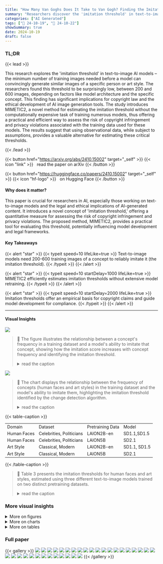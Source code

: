 ```yaml
---
title: "How Many Van Goghs Does It Take to Van Gogh? Finding the Imitation Threshold"
summary: "Researchers discover the 'imitation threshold' in text-to-image models:  around 200-600 training images are needed to reliably generate images of a specific person or art style,  impacting copyright a..."
categories: ["AI Generated"]
tags: ["🔖 24-10-19", "🤗 24-10-22"]
showSummary: true
date: 2024-10-19
draft: false
---
```


### TL;DR


{{< lead >}}

This research explores the 'imitation threshold' in text-to-image AI models – the minimum number of training images needed before a model can convincingly generate similar images of a specific person or art style.  The researchers found this threshold to be surprisingly low, between 200 and 600 images, depending on factors like model architecture and the specific concept. This finding has significant implications for copyright law and the ethical development of AI image generation tools. The study introduces MIMETIC2, a novel method for estimating the imitation threshold without the computationally expensive task of training numerous models, thus offering a practical and efficient way to assess the risk of copyright infringement and privacy violations associated with the training data used for these models. The results suggest that using observational data, while subject to assumptions, provides a valuable alternative for estimating these critical thresholds.

{{< /lead >}}


{{< button href="https://arxiv.org/abs/2410.15002" target="_self" >}}
{{< icon "link" >}} &nbsp; read the paper on arXiv
{{< /button >}}

{{< button href="https://huggingface.co/papers/2410.15002" target="_self" >}}
{{< icon "hf-logo" >}} &nbsp; on Hugging Face
{{< /button >}}

#### Why does it matter?
This paper is crucial for researchers in AI, especially those working on text-to-image models and the legal and ethical implications of AI-generated content. It introduces a novel concept of 'imitation threshold,' offering a quantitative measure for assessing the risk of copyright infringement and privacy violations.  The proposed method, MIMETIC2, provides a practical tool for evaluating this threshold, potentially influencing model development and legal frameworks.
#### Key Takeaways

{{< alert "star" >}}
{{< typeit speed=10 lifeLike=true >}} Text-to-image models need 200-600 training images of a concept to reliably imitate it (the imitation threshold). {{< /typeit >}}
{{< /alert >}}

{{< alert "star" >}}
{{< typeit speed=10 startDelay=1000 lifeLike=true >}} MIMETIC2 efficiently estimates imitation thresholds without extensive model retraining. {{< /typeit >}}
{{< /alert >}}

{{< alert "star" >}}
{{< typeit speed=10 startDelay=2000 lifeLike=true >}} Imitation thresholds offer an empirical basis for copyright claims and guide model development for compliance. {{< /typeit >}}
{{< /alert >}}

------
#### Visual Insights



![](figures/figures_2_0.png)

> 🔼 The figure illustrates the relationship between a concept's frequency in a training dataset and a model's ability to imitate that concept, showing how the imitation score increases with concept frequency and identifying the imitation threshold.
> <details>
> <summary>read the caption</summary>
> Figure 1: An overview of FIT, where we seek the imitation threshold – the point at which a model was exposed to enough instances of a concept that it can reliably imitate it. The figure shows four concepts (e.g., Van Gogh's art style) that have different counts in the training data (e.g., 213K for Van Gogh). As the image count of a concept increases, the ability of the text-to-image model to imitate it increases (e.g. Piet Mondrian and Van Gogh). We propose an efficient approach, MIMETIC2, that estimates the imitation threshold without training models from scratch.
> </details>





![](charts/charts_8_0.png)

> 🔼 The chart displays the relationship between the frequency of concepts (human faces and art styles) in the training dataset and the model's ability to imitate them, highlighting the imitation threshold identified by the change detection algorithm.
> <details>
> <summary>read the caption</summary>
> Figure 5: Human Face and Art Style imitation graphs for SD1.1 using the Celebrities and Classical art style sets. The x-axis is the sorted image frequencies in the training dataset, and the y-axis is the imitation score (averaged over the five image generation prompts) for each concept, sorted in increasing order of frequency. Concepts with zero image frequencies are shaded with light gray. We show the mean imitation score and its variance over the five image generation prompts. The red vertical line indicates the imitation threshold found by the change detection algorithm, and the horizontal green line represents the average imitation scores before and after the threshold.
> </details>





{{< table-caption >}}
<br><table id='8' style='font-size:14px'><tr><td>Domain</td><td>Dataset</td><td>Pretraining Data</td><td>Model</td></tr><tr><td>Human Faces</td><td>Celebrities, Politicians</td><td>LAION2B-en</td><td>SD1.1,SD1.5</td></tr><tr><td>Human Faces</td><td>Celebrities, Politicians</td><td>LAION5B</td><td>SD2.1</td></tr><tr><td>Art Style</td><td>Classical, Modern</td><td>LAION2B-en</td><td>SD1.1, SD1.5</td></tr><tr><td>Art Style</td><td>Classical, Modern</td><td>LAION5B</td><td>SD2.1</td></tr></table>{{< /table-caption >}}

> 🔼 Table 3 presents the imitation thresholds for human faces and art styles, estimated using three different text-to-image models trained on two distinct pretraining datasets.
> <details>
> <summary>read the caption</summary>
> Table 3: Imitation Thresholds for human face and art style imitation for the different text-to-image models and pretraining datasets we experiment with.
> </details>



### More visual insights

<details>
<summary>More on figures
</summary>


![](figures/figures_4_0.png)

> 🔼 The figure shows real and generated images of celebrities with increasing numbers of training images, demonstrating the effect of concept frequency on imitation.
> <details>
> <summary>read the caption</summary>
> Figure 2: Examples of real celebrity images (top) and generated images from a text-to-image model (bottom) with increasing image counts from left to right (3, 273, 3K, 10K, and 90K, respectively). The prompt is 'a photorealistic close-up image of {name}'.
> </details>



![](figures/figures_5_0.png)

> 🔼 The figure illustrates the MIMETIC² methodology for estimating the imitation threshold by computing concept frequency and imitation score.
> <details>
> <summary>read the caption</summary>
> Figure 3: Overview of MIMETIC²'s methodology to estimate the imitation threshold. In Step 1, we estimate the frequency of each concept (belonging to a domain) in the pretraining data by obtaining the images that contain the concept of interest. In Step 2, we use the filtered images of each concept (obtained in Step 1) and compare them to the generated images to measure imitation (using g that receives training and generated images). We repeat this process for each concept to generate the imitation score graph, and then determine the imitation threshold with a change detection algorithm.
> </details>



![](figures/figures_9_0.png)

> 🔼 Figure 2 shows real and generated images of celebrities with varying numbers of training images to illustrate how the quality of generated images improves as the number of training images increases.
> <details>
> <summary>read the caption</summary>
> Figure 2: Examples of real celebrity images (top) and generated images from a text-to-image model (bottom) with increasing image counts from left to right (3, 273, 3K, 10K, and 90K, respectively). The prompt is “a photorealistic close-up image of {name}.”
> </details>



![](figures/figures_9_1.png)

> 🔼 The figure shows real and generated images of five celebrities with increasing number of training images, demonstrating the impact of training data size on imitation ability.
> <details>
> <summary>read the caption</summary>
> Figure 2: Examples of real celebrity images (top) and generated images from a text-to-image model (bottom) with increasing image counts from left to right (3, 273, 3K, 10K, and 90K, respectively). The prompt is 'a photorealistic close-up image of {name}'.
> </details>



![](figures/figures_9_2.png)

> 🔼 The figure shows real and generated images of celebrities with varying numbers of training images to illustrate the effect of concept frequency on imitation.
> <details>
> <summary>read the caption</summary>
> Figure 2: Examples of real celebrity images (top) and generated images from a text-to-image model (bottom) with increasing image counts from left to right (3, 273, 3K, 10K, and 90K, respectively). The prompt is \'a photorealistic close-up image of {name}\'
> </details>



![](figures/figures_20_0.png)

> 🔼 The figure shows examples of real and generated images of celebrities with increasing numbers of training images, illustrating the relationship between training data and model imitation ability.
> <details>
> <summary>read the caption</summary>
> Figure 2: Examples of real celebrity images (top) and generated images from a text-to-image model (bottom) with increasing image counts from left to right (3, 273, 3K, 10K, and 90K, respectively). The prompt is ''a photorealistic close-up image of {name}''.
> </details>



![](figures/figures_20_2.png)

> 🔼 The figure shows real and generated images of celebrities with increasing numbers of training images, illustrating the concept of imitation threshold.
> <details>
> <summary>read the caption</summary>
> Figure 2: Examples of real celebrity images (top) and generated images from a text-to-image model (bottom) with increasing image counts from left to right (3, 273, 3K, 10K, and 90K, respectively). The prompt is 'a photorealistic close-up image of {name}'.
> </details>



![](figures/figures_21_2.png)

> 🔼 The figure illustrates the relationship between a concept's frequency in training data and a model's ability to imitate that concept, introducing the concept of an imitation threshold.
> <details>
> <summary>read the caption</summary>
> Figure 1: An overview of FIT, where we seek the imitation threshold – the point at which a model was exposed to enough instances of a concept that it can reliably imitate it. The figure shows four concepts (e.g., Van Gogh's art style) that have different counts in the training data (e.g., 213K for Van Gogh). As the image count of a concept increases, the ability of the text-to-image model to imitate it increases (e.g. Piet Mondrian and Van Gogh). We propose an efficient approach, MIMETIC2, that estimates the imitation threshold without training models from scratch.
> </details>



![](figures/figures_23_0.png)

> 🔼 The figure illustrates the relationship between a concept's frequency in a training dataset and a model's ability to imitate that concept, introducing the concept of an imitation threshold.
> <details>
> <summary>read the caption</summary>
> Figure 1: An overview of FIT, where we seek the imitation threshold – the point at which a model was exposed to enough instances of a concept that it can reliably imitate it. The figure shows four concepts (e.g., Van Gogh's art style) that have different counts in the training data (e.g., 213K for Van Gogh). As the image count of a concept increases, the ability of the text-to-image model to imitate it increases (e.g. Piet Mondrian and Van Gogh). We propose an efficient approach, MIMETIC2, that estimates the imitation threshold without training models from scratch.
> </details>



![](figures/figures_23_1.png)

> 🔼 The figure illustrates the relationship between a concept's frequency in training data and a model's ability to imitate it, introducing the concept of an imitation threshold.
> <details>
> <summary>read the caption</summary>
> Figure 1: An overview of FIT, where we seek the imitation threshold – the point at which a model was exposed to enough instances of a concept that it can reliably imitate it. The figure shows four concepts (e.g., Van Gogh's art style) that have different counts in the training data (e.g., 213K for Van Gogh). As the image count of a concept increases, the ability of the text-to-image model to imitate it increases (e.g. Piet Mondrian and Van Gogh). We propose an efficient approach, MIMETIC2, that estimates the imitation threshold without training models from scratch.
> </details>



![](figures/figures_23_2.png)

> 🔼 The figure illustrates the relationship between a concept's frequency in training data and a model's ability to imitate that concept, introducing the concept of an imitation threshold.
> <details>
> <summary>read the caption</summary>
> Figure 1: An overview of FIT, where we seek the imitation threshold – the point at which a model was exposed to enough instances of a concept that it can reliably imitate it. The figure shows four concepts (e.g., Van Gogh's art style) that have different counts in the training data (e.g., 213K for Van Gogh). As the image count of a concept increases, the ability of the text-to-image model to imitate it increases (e.g. Piet Mondrian and Van Gogh). We propose an efficient approach, MIMETIC2, that estimates the imitation threshold without training models from scratch.
> </details>



![](figures/figures_23_3.png)

> 🔼 The figure illustrates the relationship between a concept's frequency in a training dataset and a model's ability to imitate that concept, highlighting the concept of an imitation threshold.
> <details>
> <summary>read the caption</summary>
> Figure 1: An overview of FIT, where we seek the imitation threshold – the point at which a model was exposed to enough instances of a concept that it can reliably imitate it. The figure shows four concepts (e.g., Van Gogh's art style) that have different counts in the training data (e.g., 213K for Van Gogh). As the image count of a concept increases, the ability of the text-to-image model to imitate it increases (e.g. Piet Mondrian and Van Gogh). We propose an efficient approach, MIMETIC2, that estimates the imitation threshold without training models from scratch.
> </details>



![](figures/figures_23_4.png)

> 🔼 The figure illustrates the relationship between a concept's frequency in a training dataset and a model's ability to imitate that concept, introducing the concept of an imitation threshold.
> <details>
> <summary>read the caption</summary>
> Figure 1: An overview of FIT, where we seek the imitation threshold – the point at which a model was exposed to enough instances of a concept that it can reliably imitate it. The figure shows four concepts (e.g., Van Gogh's art style) that have different counts in the training data (e.g., 213K for Van Gogh). As the image count of a concept increases, the ability of the text-to-image model to imitate it increases (e.g. Piet Mondrian and Van Gogh). We propose an efficient approach, MIMETIC2, that estimates the imitation threshold without training models from scratch.
> </details>



![](figures/figures_23_5.png)

> 🔼 The figure shows real and generated images of celebrities with increasing number of training images to demonstrate the imitation ability of the model.
> <details>
> <summary>read the caption</summary>
> Figure 2: Examples of real celebrity images (top) and generated images from a text-to-image model (bottom) with increasing image counts from left to right (3, 273, 3K, 10K, and 90K, respectively). The prompt is \'a photorealistic close-up image of {name}\'
> </details>



![](figures/figures_23_6.png)

> 🔼 The figure illustrates the relationship between a concept's frequency in a training dataset and a model's ability to imitate that concept, showing how the imitation threshold increases with concept frequency.
> <details>
> <summary>read the caption</summary>
> Figure 1: An overview of FIT, where we seek the imitation threshold – the point at which a model was exposed to enough instances of a concept that it can reliably imitate it. The figure shows four concepts (e.g., Van Gogh’s art style) that have different counts in the training data (e.g., 213K for Van Gogh). As the image count of a concept increases, the ability of the text-to-image model to imitate it increases (e.g. Piet Mondrian and Van Gogh). We propose an efficient approach, MIMETIC2, that estimates the imitation threshold without training models from scratch.
> </details>



![](figures/figures_23_7.png)

> 🔼 The figure illustrates the relationship between a concept's frequency in a training dataset and a model's ability to imitate that concept, introducing the concept of an imitation threshold.
> <details>
> <summary>read the caption</summary>
> Figure 1: An overview of FIT, where we seek the imitation threshold – the point at which a model was exposed to enough instances of a concept that it can reliably imitate it. The figure shows four concepts (e.g., Van Gogh's art style) that have different counts in the training data (e.g., 213K for Van Gogh). As the image count of a concept increases, the ability of the text-to-image model to imitate it increases (e.g. Piet Mondrian and Van Gogh). We propose an efficient approach, MIMETIC2, that estimates the imitation threshold without training models from scratch.
> </details>



![](figures/figures_23_8.png)

> 🔼 The figure shows the imitation scores for politicians as a function of the number of their images in the training dataset, with the imitation threshold detected at 252 faces.
> <details>
> <summary>read the caption</summary>
> Figure 14: Human Face Imitation (Politicians): Similarity between the training and generated images for all politicians. The politicians with zero image counts are shaded with light gray. We show the mean and variance over the five generation prompts. The images were generated using SD1.2. The change point for human face imitation for politicians when generating images using SD1.1 is detected at 252 faces.
> </details>



![](figures/figures_24_0.png)

> 🔼 The figure shows the imitation scores for politicians and their image counts in the training data, with the imitation threshold detected at 234 faces when using the SD1.3 model.
> <details>
> <summary>read the caption</summary>
> Figure 15: Human Face Imitation (Politicians): Similarity between the training and generated images for all politicians. The politicians with zero image counts are shaded with light gray. We show the mean and variance over the five generation prompts. The images were generated using SD1.3. The change point for human face imitation for politicians when generating images using SD1.1 is detected at 234 faces.
> </details>



![](figures/figures_24_1.png)

> 🔼 The figure shows the imitation score for politicians plotted against their image counts in the training data, revealing an imitation threshold of 234 faces for the SD1.3 model.
> <details>
> <summary>read the caption</summary>
> Figure 15: Human Face Imitation (Politicians): Similarity between the training and generated images for all politicians. The politicians with zero image counts are shaded with light gray. We show the mean and variance over the five generation prompts. The images were generated using SD1.3. The change point for human face imitation for politicians when generating images using SD1.1 is detected at 234 faces.
> </details>



![](figures/figures_25_0.png)

> 🔼 The figure shows the imitation scores for human faces and art styles as a function of their image frequencies in the training dataset, illustrating the relationship between concept prevalence and a model's ability to imitate.
> <details>
> <summary>read the caption</summary>
> Figure 5: Human Face and Art Style imitation graphs for SD1.1 using the Celebrities and Classical art style sets. The x-axis represents the sorted image frequencies in the training dataset, and the y-axis represents the imitation of the training images in the generated images, for each concept. Concepts with zero image frequencies are shaded with light gray. We show the mean imitation score and its variance over the five image generation prompts. The red vertical line indicates the imitation threshold found by the change detection algorithm, and the horizontal green line represents the average imitation scores before and after the threshold.
> </details>



![](figures/figures_26_0.png)

> 🔼 The figure shows the imitation scores for human faces and art styles as a function of their image frequencies in the training dataset, with the imitation threshold identified by a change detection algorithm.
> <details>
> <summary>read the caption</summary>
> Figure 5: Human Face and Art Style imitation graphs for SD1.1 using the Celebrities and Classical art style sets. The x-axis represents the sorted image frequencies in the training dataset, and the y-axis represents the imitation of the training images in the generated images, for each concept. Concepts with zero image frequencies are shaded with light gray. We show the mean imitation score and its variance over the five image generation prompts. The red vertical line indicates the imitation threshold found by the change detection algorithm, and the horizontal green line represents the average imitation scores before and after the threshold.
> </details>



![](figures/figures_26_1.png)

> 🔼 The figure shows the relationship between a concept's frequency in the training data and the model's imitation score for human faces and art styles, indicating the imitation threshold.
> <details>
> <summary>read the caption</summary>
> Figure 5: Human Face and Art Style imitation graphs for SD1.1 using the Celebrities and Classical art style sets. The x-axis represents the sorted image frequencies in the training dataset, and the y-axis represents the imitation of the training images in the generated images, for each concept. Concepts with zero image frequencies are shaded with light gray. We show the mean imitation score and its variance over the five image generation prompts. The red vertical line indicates the imitation threshold found by the change detection algorithm, and the horizontal green line represents the average imitation scores before and after the threshold.
> </details>



![](figures/figures_26_2.png)

> 🔼 The figure shows the imitation scores for politicians as a function of their image frequencies in the training dataset, with a change detection algorithm identifying the imitation threshold at 234 faces.
> <details>
> <summary>read the caption</summary>
> Figure 15: Human Face Imitation (Politicians): Similarity between the training and generated images for all politicians. The politicians with zero image counts are shaded with light gray. We show the mean and variance over the five generation prompts. The images were generated using SD1.3. The change point for human face imitation for politicians when generating images using SD1.1 is detected at 234 faces.
> </details>



![](figures/figures_26_3.png)

> 🔼 The figure shows the imitation scores for human faces and art styles as a function of their image frequencies in the training dataset, illustrating the concept of imitation threshold.
> <details>
> <summary>read the caption</summary>
> Figure 5: Human Face and Art Style imitation graphs for SD1.1 using the Celebrities and Classical art style sets. The x-axis represents the sorted image frequencies in the training dataset, and the y-axis represents the imitation of the training images in the generated images, for each concept. Concepts with zero image frequencies are shaded with light gray. We show the mean imitation score and its variance over the five image generation prompts. The red vertical line indicates the imitation threshold found by the change detection algorithm, and the horizontal green line represents the average imitation scores before and after the threshold.
> </details>



![](figures/figures_26_4.png)

> 🔼 The figure shows the imitation score of generated images for celebrities plotted against their image frequency in the training dataset, revealing the imitation threshold at 364 faces for the SD1.1 model.
> <details>
> <summary>read the caption</summary>
> Figure 17: Human Face Imitation (Celebrities): Similarity between the training and generated images for all celebrities. The celebrities with zero image counts are shaded with light gray. We show the mean and variance over the five generation prompts. The images were generated using SD1.1. The change point for human face imitation for celebrities when generating images using SD1.1 is detected at 364 faces.
> </details>



![](figures/figures_27_0.png)

> 🔼 The figure shows the imitation scores of different concepts (celebrities and art styles) as a function of their frequencies in the training data, illustrating the concept of imitation threshold.
> <details>
> <summary>read the caption</summary>
> Figure 5: Human Face and Art Style imitation graphs for SD1.1 using the Celebrities and Classical art style sets. The x-axis is the sorted image frequencies in the training dataset, and the y-axis is the imitation score (averaged over the five image generation prompts) for each concept, sorted in increasing order of frequency. Concepts with zero image frequencies are shaded with light gray. We show the mean imitation score and its variance over the five image generation prompts. The red vertical line indicates the imitation threshold found by the change detection algorithm, and the horizontal green line represents the average imitation scores before and after the threshold.
> </details>



![](figures/figures_27_1.png)

> 🔼 The figure shows the imitation scores of concepts in two domains (human faces and art styles) plotted against their frequency in the training data, illustrating the relationship between concept frequency and a model's ability to imitate that concept and showing the estimated imitation threshold for each.
> <details>
> <summary>read the caption</summary>
> Figure 5: Human Face and Art Style imitation graphs for SD1.1 using the Celebrities and Classical art style sets. The x-axis is the sorted image frequencies in the training dataset, and the y-axis is the imitation of the training images in the generated images, for each concept. Concepts with zero image frequencies are shaded with light gray. We show the mean imitation score and its variance over the five image generation prompts. The red vertical line indicates the imitation threshold found by the change detection algorithm, and the horizontal green line represents the average imitation scores before and after the threshold.
> </details>



![](figures/figures_27_2.png)

> 🔼 The figure shows the imitation scores for celebrities and classical art styles as a function of their image frequency in the training data, revealing the imitation threshold for each.
> <details>
> <summary>read the caption</summary>
> Figure 5: Human Face and Art Style imitation graphs for SD1.1 using the Celebrities and Classical art style sets. The x-axis represents the sorted image frequencies in the training dataset, and the y-axis represents the imitation of the training images in the generated images, for each concept. Concepts with zero image frequencies are shaded with light gray. We show the mean imitation score and its variance over the five image generation prompts. The red vertical line indicates the imitation threshold found by the change detection algorithm, and the horizontal green line represents the average imitation scores before and after the threshold.
> </details>



![](figures/figures_27_3.png)

> 🔼 The figure shows the imitation scores of concepts (celebrities and art styles) as a function of their frequency in the training data, illustrating the relationship between concept prevalence and the model's ability to imitate them, with the imitation threshold identified by a change detection algorithm.
> <details>
> <summary>read the caption</summary>
> Figure 5: Human Face and Art Style imitation graphs for SD1.1 using the Celebrities and Classical art style sets. The x-axis represents the sorted image frequencies in the training dataset, and the y-axis represents the imitation of the training images in the generated images, for each concept. Concepts with zero image frequencies are shaded with light gray. We show the mean imitation score and its variance over the five image generation prompts. The red vertical line indicates the imitation threshold found by the change detection algorithm, and the horizontal green line represents the average imitation scores before and after the threshold.
> </details>



![](figures/figures_27_4.png)

> 🔼 The figure shows the imitation scores for human faces and art styles as a function of the concept's image frequency in the training dataset, indicating the imitation thresholds for these concepts.
> <details>
> <summary>read the caption</summary>
> Figure 5: Human Face and Art Style imitation graphs for SD1.1 using the Celebrities and Classical art style sets. The x-axis represents the sorted image frequencies in the training dataset, and the y-axis represents the imitation of the training images in the generated images, for each concept. Concepts with zero image frequencies are shaded with light gray. We show the mean imitation score and its variance over the five image generation prompts. The red vertical line indicates the imitation threshold found by the change detection algorithm, and the horizontal green line represents the average imitation scores before and after the threshold.
> </details>



![](figures/figures_28_0.png)

> 🔼 The figure shows real and generated images of five celebrities with increasing numbers of training images to illustrate the concept of imitation threshold.
> <details>
> <summary>read the caption</summary>
> Figure 2: Examples of real celebrity images (top) and generated images from a text-to-image model (bottom) with increasing image counts from left to right (3, 273, 3K, 10K, and 90K, respectively). The prompt is 'a photorealistic close-up image of {name}'.
> </details>



![](figures/figures_29_0.png)

> 🔼 The figure shows real and generated images of celebrities with increasing number of training images, illustrating the effect of training data size on model imitation.
> <details>
> <summary>read the caption</summary>
> Figure 2: Examples of real celebrity images (top) and generated images from a text-to-image model (bottom) with increasing image counts from left to right (3, 273, 3K, 10K, and 90K, respectively). The prompt is “a photorealistic close-up image of {name}”.
> </details>



![](figures/figures_29_1.png)

> 🔼 The figure illustrates the relationship between a concept's frequency in a training dataset and a model's ability to imitate it, showing how imitation score increases with concept frequency and introducing the proposed MIMETIC2 approach.
> <details>
> <summary>read the caption</summary>
> Figure 1: An overview of FIT, where we seek the imitation threshold – the point at which a model was exposed to enough instances of a concept that it can reliably imitate it. The figure shows four concepts (e.g., Van Gogh's art style) that have different counts in the training data (e.g., 213K for Van Gogh). As the image count of a concept increases, the ability of the text-to-image model to imitate it increases (e.g. Piet Mondrian and Van Gogh). We propose an efficient approach, MIMETIC2, that estimates the imitation threshold without training models from scratch.
> </details>



</details>



<details>
<summary>More on charts
</summary>


![](charts/charts_20_0.png "🔼 Figure 7: Average cosine similarity between the faces of the same people (blue colored) and of the faces of different people (red colored), measured across the reference images of the celebrities.")

> 🔼 The histogram shows the distribution of average cosine similarity scores between face embeddings of the same person and different persons, used to determine the threshold for filtering images.
> <details>
> <summary>read the caption</summary>
> Figure 7: Average cosine similarity between the faces of the same people (blue colored) and of the faces of different people (red colored), measured across the reference images of the celebrities.
> </details>


![](charts/charts_21_0.png "🔼 Figure 9: The first filtering step involves determining the threshold to distinguish between art and non-art images from the pretraining images, for which we compare the similarity of the image's embedding to the embedding of the text 'an artwork'.")

> 🔼 The chart displays histograms showing the distribution of cosine similarity scores between image embeddings and the text embedding of 'an artwork', for both art and non-art images, used to determine the threshold for filtering non-art images from the pretraining dataset.
> <details>
> <summary>read the caption</summary>
> Figure 9: The first filtering step involves determining the threshold to distinguish between art and non-art images from the pretraining images, for which we compare the similarity of the image's embedding to the embedding of the text 'an artwork'.
> </details>


![](charts/charts_22_0.png "🔼 Figure 12: The second filtering step involves determining the if an art work whose caption mentions an artist actually belongs to that artist or not.")

> 🔼 The histogram shows the average cosine similarity between embeddings of art images of the same artist and art images of different artists for classical and modern artists.
> <details>
> <summary>read the caption</summary>
> Figure 12: The second filtering step involves determining the if an art work whose caption mentions an artist actually belongs to that artist or not.
> </details>


![](charts/charts_22_1.png "🔼 Figure 12: The second filtering step involves determining the if an art work whose caption mentions an artist actually belongs to that artist or not.")

> 🔼 The figure shows the histograms of average cosine similarity between embeddings of images of the same artist and images of different artists for classical and modern artists, used to determine a threshold for filtering art images.
> <details>
> <summary>read the caption</summary>
> Figure 12: The second filtering step involves determining the if an art work whose caption mentions an artist actually belongs to that artist or not.
> </details>


![](charts/charts_29_0.png "🔼 Figure 33: False-match rate (FMR) of all the face embedding models across the six demographic groups. Amazon Rekognition and InsightFace have the lowest FMR values. Moreover, these two models have lowest disparity of FMR over the demographic groups.")

> 🔼 The chart displays the false-match rates of eight different face recognition models across six demographic groups, showing that Amazon Rekognition and InsightFace have the lowest false-match rates and lowest disparity across groups.
> <details>
> <summary>read the caption</summary>
> Figure 33: False-match rate (FMR) of all the face embedding models across the six demographic groups. Amazon Rekognition and InsightFace have the lowest FMR values. Moreover, these two models have lowest disparity of FMR over the demographic groups.
> </details>


![](charts/charts_30_0.png "🔼 Figure 34: True-match rate (TMR) of all the face embedding models across the six demographic groups. Amazon Rekognition model has the highest TMR values.")

> 🔼 The chart displays the true-match rate (TMR) for six demographic groups across eight different face embedding models.
> <details>
> <summary>read the caption</summary>
> Figure 34: True-match rate (TMR) of all the face embedding models across the six demographic groups. Amazon Rekognition model has the highest TMR values.
> </details>


</details>



<details>
<summary>More on tables
</summary>


{{< table-caption >}}
<br><table id='11' style='font-size:14px'><tr><td>Human faces</td><td>Art style</td></tr><tr><td>A photorealistic close-up photograph of x</td><td>A painting in the style of X</td></tr><tr><td>High-resolution close-up image of X</td><td>An artwork in the style of X</td></tr><tr><td>Close-up headshot of x</td><td>A sketch in the style of X</td></tr><tr><td>X's facial close-up</td><td>A fine art piece in the style of X</td></tr><tr><td>X's face portrait</td><td>An illustration in the style of X</td></tr></table>{{< /table-caption >}}
> 🔼 {{ table.description }}
> <details>
> <summary>read the caption</summary>
> {{ table.caption }}
> </details>


> Table 3 presents the imitation thresholds for human faces and art styles across different text-to-image models and their respective training datasets.


{{< table-caption >}}
<br><table id='2' style='font-size:14px'><tr><td></td><td></td><td colspan="2">Human Faces</td><td colspan="2">Art Style</td></tr><tr><td>Pretraining Dataset</td><td>Model</td><td>Celebrities</td><td>Politicians</td><td>Classical</td><td>Modern</td></tr><tr><td rowspan="2">LAION2B-en</td><td>SD1.1</td><td>364</td><td>234</td><td>112</td><td>198</td></tr><tr><td>SD1.5</td><td>364</td><td>234</td><td>112</td><td>198</td></tr><tr><td>LAION-5B</td><td>SD2.1</td><td>527</td><td>369</td><td>185</td><td>241</td></tr></table>{{< /table-caption >}}
> 🔼 {{ table.description }}
> <details>
> <summary>read the caption</summary>
> {{ table.caption }}
> </details>


> Table 3 presents the imitation thresholds for human faces and art styles across three different text-to-image models trained on two distinct datasets.


{{< table-caption >}}
<br><table id='6' style='font-size:16px'><tr><td>Domain</td><td>Dataset</td><td>Avg. difference in imitation score</td></tr><tr><td>Human Faces</td><td>Celebrities</td><td>0.0007</td></tr><tr><td>Human Faces</td><td>Politicians</td><td>0.0023</td></tr><tr><td>Art Style</td><td>Classical Art Style</td><td>-0.0088</td></tr><tr><td>Art Style</td><td>Modern Art Style</td><td>-0.0013</td></tr></table>{{< /table-caption >}}
> 🔼 {{ table.description }}
> <details>
> <summary>read the caption</summary>
> {{ table.caption }}
> </details>


> Table 4 presents the average difference in imitation scores for concepts with similar image counts, supporting the assumption of distributional invariance across concepts within the same domain.


{{< table-caption >}}
<br><table id='2' style='font-size:18px'><tr><td>Celebrity</td><td>Face Count in 100K images</td><td>Face Count in Images with Caption Mention</td><td>Percentage of Missed Images</td><td>Number of Missed Images</td></tr><tr><td>Floyd Mayweather</td><td>1</td><td>0</td><td>0.001%</td><td>23K</td></tr><tr><td>Oprah Winfrey</td><td>2</td><td>0</td><td>0.002%</td><td>46K</td></tr><tr><td>Ronald Reagan</td><td>6</td><td>3</td><td>0.003%</td><td>69K</td></tr><tr><td>Ben Affleck</td><td>0</td><td>0</td><td>0.0%</td><td>0</td></tr><tr><td>Anne Hathaway</td><td>0</td><td>0</td><td>0.0%</td><td>0</td></tr><tr><td>Stephen King</td><td>0</td><td>0</td><td>0.0%</td><td>0</td></tr><tr><td>Johnny Depp</td><td>9</td><td>1</td><td>0.008%</td><td>184K</td></tr><tr><td>Abraham Lincoln</td><td>52</td><td>1</td><td>0.051%</td><td>1.17M</td></tr><tr><td>Kate Middleton</td><td>34</td><td>1</td><td>0.033%</td><td>759K</td></tr><tr><td>Donald Trump</td><td>16</td><td>0</td><td>0.016%</td><td>368K</td></tr></table>{{< /table-caption >}}
> 🔼 {{ table.description }}
> <details>
> <summary>read the caption</summary>
> {{ table.caption }}
> </details>


> Table 3 presents the imitation thresholds for human faces and art styles across different text-to-image models and their corresponding training datasets.


{{< table-caption >}}
<br><table id='13' style='font-size:20px'><tr><td>Pretraining Dataset</td><td>Model</td><td>Human Faces : Politicians</td></tr><tr><td rowspan="5">LAION2B-en</td><td>SD1.1</td><td>234</td></tr><tr><td>SD1.2</td><td>252</td></tr><tr><td>SD1.3</td><td>234</td></tr><tr><td>SD1.4</td><td>234</td></tr><tr><td>SD1.5</td><td>234</td></tr><tr><td>LAION-5B</td><td>SD2.1</td><td>369</td></tr></table>{{< /table-caption >}}
> 🔼 {{ table.description }}
> <details>
> <summary>read the caption</summary>
> {{ table.caption }}
> </details>


> The table presents the imitation thresholds for politicians obtained using different versions of Stable Diffusion models, trained on LAION2B-en and LAION-5B datasets.


{{< table-caption >}}
<br><table id='2' style='font-size:18px'><tr><td></td><td></td><td colspan="2">Human Faces</td><td colspan="2">Art Style</td></tr><tr><td>Pretraining Dataset</td><td>Model</td><td>Celebrities</td><td>Politicians</td><td>Classical Artists</td><td>Modern Artists</td></tr><tr><td rowspan="2">LAION2B-en</td><td>SD1.1</td><td>364</td><td>234</td><td>112, 391</td><td>198</td></tr><tr><td>SD1.5</td><td>364, 8571</td><td>234, 4688</td><td>112, 360</td><td>198, 4821</td></tr><tr><td>LAION-5B</td><td>SD2.1</td><td>527, 9650</td><td>369, 8666</td><td>185, 848</td><td>241, 1132</td></tr></table>{{< /table-caption >}}
> 🔼 {{ table.description }}
> <details>
> <summary>read the caption</summary>
> {{ table.caption }}
> </details>


> Table 3 shows the imitation thresholds for human faces and art styles across three text-to-image models trained on two different pretraining datasets.


{{< table-caption >}}
<br><table id='5' style='font-size:18px'><tr><td>Caption Counts (LAION-2B)</td><td>Celebrities</td><td>Politicians</td><td>Classical Artists</td><td>Modern Artists</td></tr><tr><td>0</td><td>19</td><td>15</td><td>14</td><td>15</td></tr><tr><td>1-100</td><td>48</td><td>60</td><td>67</td><td>69</td></tr><tr><td>100-500</td><td>57</td><td>120</td><td>133</td><td>139</td></tr><tr><td>500-1K</td><td>52</td><td>80</td><td>62</td><td>62</td></tr><tr><td>1K-5K</td><td>151</td><td>65</td><td>63</td><td>64</td></tr><tr><td>5K-10K</td><td>19</td><td>40</td><td>39</td><td>32</td></tr><tr><td>> 10K</td><td>53</td><td>40</td><td>40</td><td>34</td></tr></table>{{< /table-caption >}}
> 🔼 {{ table.description }}
> <details>
> <summary>read the caption</summary>
> {{ table.caption }}
> </details>


> Table 3 presents the imitation thresholds for human faces and art styles across different text-to-image models and pretraining datasets.


</details>


### Full paper

{{< gallery >}}
<img src="paper_images/1.png" class="grid-w50 md:grid-w33 xl:grid-w25" />
<img src="paper_images/2.png" class="grid-w50 md:grid-w33 xl:grid-w25" />
<img src="paper_images/3.png" class="grid-w50 md:grid-w33 xl:grid-w25" />
<img src="paper_images/4.png" class="grid-w50 md:grid-w33 xl:grid-w25" />
<img src="paper_images/5.png" class="grid-w50 md:grid-w33 xl:grid-w25" />
<img src="paper_images/6.png" class="grid-w50 md:grid-w33 xl:grid-w25" />
<img src="paper_images/7.png" class="grid-w50 md:grid-w33 xl:grid-w25" />
<img src="paper_images/8.png" class="grid-w50 md:grid-w33 xl:grid-w25" />
<img src="paper_images/9.png" class="grid-w50 md:grid-w33 xl:grid-w25" />
<img src="paper_images/10.png" class="grid-w50 md:grid-w33 xl:grid-w25" />
<img src="paper_images/11.png" class="grid-w50 md:grid-w33 xl:grid-w25" />
<img src="paper_images/12.png" class="grid-w50 md:grid-w33 xl:grid-w25" />
<img src="paper_images/13.png" class="grid-w50 md:grid-w33 xl:grid-w25" />
<img src="paper_images/14.png" class="grid-w50 md:grid-w33 xl:grid-w25" />
<img src="paper_images/15.png" class="grid-w50 md:grid-w33 xl:grid-w25" />
<img src="paper_images/16.png" class="grid-w50 md:grid-w33 xl:grid-w25" />
<img src="paper_images/17.png" class="grid-w50 md:grid-w33 xl:grid-w25" />
<img src="paper_images/18.png" class="grid-w50 md:grid-w33 xl:grid-w25" />
<img src="paper_images/19.png" class="grid-w50 md:grid-w33 xl:grid-w25" />
<img src="paper_images/20.png" class="grid-w50 md:grid-w33 xl:grid-w25" />
<img src="paper_images/21.png" class="grid-w50 md:grid-w33 xl:grid-w25" />
<img src="paper_images/22.png" class="grid-w50 md:grid-w33 xl:grid-w25" />
<img src="paper_images/23.png" class="grid-w50 md:grid-w33 xl:grid-w25" />
<img src="paper_images/24.png" class="grid-w50 md:grid-w33 xl:grid-w25" />
<img src="paper_images/25.png" class="grid-w50 md:grid-w33 xl:grid-w25" />
<img src="paper_images/26.png" class="grid-w50 md:grid-w33 xl:grid-w25" />
<img src="paper_images/27.png" class="grid-w50 md:grid-w33 xl:grid-w25" />
<img src="paper_images/28.png" class="grid-w50 md:grid-w33 xl:grid-w25" />
<img src="paper_images/29.png" class="grid-w50 md:grid-w33 xl:grid-w25" />
<img src="paper_images/30.png" class="grid-w50 md:grid-w33 xl:grid-w25" />
<img src="paper_images/31.png" class="grid-w50 md:grid-w33 xl:grid-w25" />
<img src="paper_images/32.png" class="grid-w50 md:grid-w33 xl:grid-w25" />
<img src="paper_images/33.png" class="grid-w50 md:grid-w33 xl:grid-w25" />
{{< /gallery >}}